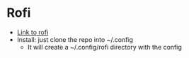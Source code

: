 # Rofi

- [Link to rofi](https://github.com/davatorium/rofi)
- Install: just clone the repo into ~/.config
  - It will create a ~/.config/rofi directory with the config
